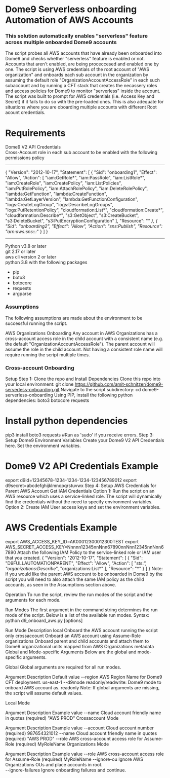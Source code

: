 # Dome9 Serverless onboarding Automation of AWS Accounts 
### This solution automatically enables "serverless" feature across multiple onboarded Dome9 accounts

The script probes all AWS accounts that have already been onboarded into Dome9 and checks whether "serverless" feature is enabled or not.   
Accounts that aren't enabled, are being proceccesed and enabled one by one.
The script is using AWS credentials of the root account of "AWS organization" and onboards each sub account in the organization by assuming the default role "OrganizationAccountAccessRole" in each such subaccount and by running a CFT stack that creates the necassery roles and access policies for Dome9 to monitor "serverless" inside the account. The script was built to prompt for AWS credentials (i.e. Access Key and Secret) if it fails to do so with the pre-loaded ones. This is also adequate for situations where you are oboarding multiple accounts with different Root acount credentials.


# Requirements  
Dome9 V2 API Credentials  
Cross-Account role in each sub account to be enabled with the following permissions policy 
******************************************************************************************************************************
{
    "Version": "2012-10-17",
    "Statement": [
        {
            "Sid": "onboarding1",
            "Effect": "Allow",
            "Action": [
                "iam:GetRole*",
                "iam:PassRole",
                "iam:ListRole*",
                "iam:CreateRole",
                "iam:CreatePolicy",
                "iam:ListPolicies",
                "iam:PutRolePolicy",
                "iam:AttachRolePolicy",
                "iam:DeleteRolePolicy",
                "lambda:GetFunction",
                "lambda:CreateFunction",
                "lambda:GetLayerVersion",
                "lambda:GetFunctionConfiguration",
                "logs:CreateLogGroup",
                "logs:DescribeLogGroups",
                "logs:PutRetentionPolicy",
                "cloudformation:List*",
                "cloudformation:Create*",
                "cloudformation:Describe*",
                "s3:GetObject",
                "s3:CreateBucket",
                "s3:DeleteBucket",
                "s3:PutEncryptionConfiguration"
            ],
            "Resource": "*"
        },
        {
            "Sid": "onboarding2",
            "Effect": "Allow",
            "Action": "sns:Publish",
            "Resource": "arn:aws:sns:*:*:*"
        }
    ]
}
**************************************************************************************************************
Python v3.8 or later  
git  2.17 or later  
aws cli version 2 or later  
python 3.8 with the following packages  
  - pip  
  - boto3  
  - botocore  
  - requests  
  - argparse  

### Assumptions
The following assumptions are made about the environment to be successful running the script.

AWS Organizations Onboarding
Any account in AWS Organizations has a cross-account access role in the child account with a consistent name (e.g. the default "OrganizationAccountAccessRole"). The parent account will assume the role in the child account. Not having a consistent role name will require running the script multiple times.  

### Cross-account Onboarding
Setup
Step 1: Clone the repo and Install Dependencies
Clone this repo into your local environment:
git clone https://github.com/amit-schnitzer/dome9-serverless-onboarding.git
Navigate to the script subdirectory:
cd dome9-serverless-onboarding
Using PIP, install the following python dependencies:
boto3
botocore
requests
# Install python dependencies
pip3 install boto3 requests #Run as 'sudo' if you receive errors.
Step 3: Setup Dome9 Environment Variables
Create your Dome9 V2 API Credentials here.
Set the environment variables.
# Dome9 V2 API Credentials Example
export d9id=12345678-1234-1234-1234-123456789012
export d9secret=abcdefghijklmnopqrstuvwx
Step 4: Setup AWS Credentials for Parent AWS Account
Get IAM Credentials
Option 1: Run the script on an AWS resource which uses a service-linked role. The script will dynamically find the credentials without the need to specify environment variables.
Option 2: Create IAM User access keys and set the environment variables.
  # AWS Credentials Example
  export AWS_ACCESS_KEY_ID=AK00012300012300TEST
  export AWS_SECRET_ACCESS_KEY=Nnnnn12345nnNnn67890nnNnn12345nnNnn67890
Attach the following IAM Policy to the service-linked role or IAM user that you created.
{
    "Version": "2012-10-17",
    "Statement": [
        {
            "Sid": "D9FULLAUTOMATIONPARENT",
            "Effect": "Allow",
            "Action": [
                "sts:*",
                "organizations:Describe*",
                "organizations:List*"
            ],
            "Resource": "*"
        }
    ]
}
Note: If you would like the parent AWS account to be onboarded in Dome9 by the script you will need to also attach the same IAM policy as the child accounts, as seen in the Assumptions section above.

Operation
To run the script, review the run modes of the script and the arguments for each mode.

Run Modes
The first argument in the command string determines the run mode of the script. Below is a list of the available run modes. Syntax: python d9_onboard_aws.py <mode> [options]

Run Mode	Description
local	Onboard the AWS account running the script only
crossaccount	Onboard an AWS account using Assume-Role
organizations	Onboard parent and child accounts and attach them to Dome9 organizational units mapped from AWS Organizations metadata
Global and Mode-specific Arguments
Below are the global and mode-specific arguments.

Global Global arguments are required for all run modes.

Argument	Description	Default value
--region	AWS Region Name for Dome9 CFT deployment.	us-east-1
--d9mode	readonly/readwrite: Dome9 mode to onboard AWS account as.	readonly
Note: If global arguments are missing, the script will assume default values.

Local Mode

Argument	Description	Example value
--name	Cloud account friendly name in quotes (required)	"AWS PROD"
Crossaccount Mode

Argument	Description	Example value
--account	Cloud account number (required)	987654321012
--name	Cloud account friendly name in quotes (required)	"AWS PROD"
--role	AWS cross-account access role for Assume-Role (required)	MyRoleName
Organizations Mode

Argument	Description	Example value
--role	AWS cross-account access role for Assume-Role (required)	MyRoleName
--ignore-ou	Ignore AWS Organizations OUs and place accounts in root.	
--ignore-failures	Ignore onboarding failures and continue.
